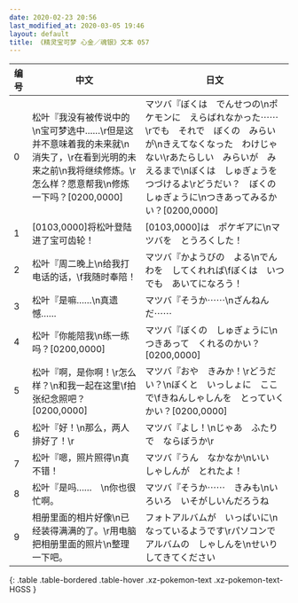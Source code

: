 ```yaml
---
date: 2020-02-23 20:56
last_modified_at: 2020-03-05 19:46
layout: default
title: 《精灵宝可梦 心金／魂银》文本 057
---
```

| 编号 | 中文 | 日文 |
| ---- | ---- | ---- |
| 0 | 松叶『我没有被传说中的\n宝可梦选中……\r但是这并不意味着我的未来就\n消失了，\r在看到光明的未来之前\n我将继续修炼。\r怎么样？愿意帮我\n修炼一下吗？[0200,0000] | マツバ『ぼくは　でんせつの\nポケモンに　えらばれなかった⋯⋯\rでも　それで　ぼくの　みらいが\nきえてなくなった　わけじゃない\rあたらしい　みらいが　みえるまで\nぼくは　しゅぎょうを　つづけるよ\rどうだい？　ぼくの　しゅぎょうに\nつきあってみるかい？[0200,0000] |
| 1 | [0103,0000]将松叶登陆进了宝可齿轮！ | [0103,0000]は　ポケギアに\nマツバを　とうろくした！ |
| 2 | 松叶『周二晚上\n给我打电话的话，\f我随时奉陪！ | マツバ『かようびの　よる\nでんわを　してくれれば\fぼくは　いつでも　あいてになろう！ |
| 3 | 松叶『是嘛……\n真遗憾…… | マツバ『そうか⋯⋯\nざんねんだ⋯⋯ |
| 4 | 松叶『你能陪我\n练一练吗？[0200,0000] | マツバ『ぼくの　しゅぎょうに\nつきあって　くれるのかい？[0200,0000] |
| 5 | 松叶『啊，是你啊！\r怎么样？\n和我一起在这里\f拍张纪念照吧？[0200,0000] | マツバ『おや　きみか！\rどうだい？\nぼくと　いっしょに　ここで\fきねんしゃしんを　とっていくかい？[0200,0000] |
| 6 | 松叶『好！\n那么，两人排好了！\r | マツバ『よし！\nじゃあ　ふたりで　ならぼうか\r |
| 7 | 松叶『嗯，照片照得\n真不错！ | マツバ『うん　なかなか\nいい　しゃしんが　とれたよ！ |
| 8 | 松叶『是吗……　\n你也很忙啊。 | マツバ『そうか⋯⋯　きみも\nいろいろ　いそがしいんだろうね |
| 9 | 相册里面的相片好像\n已经装得满满的了。\r用电脑把相册里面的照片\n整理一下吧。 | フォトアルバムが　いっぱいに\nなっているようです\rパソコンで　アルバムの　しゃしんを\nせいり　してきてください |
{: .table .table-bordered .table-hover .xz-pokemon-text .xz-pokemon-text-HGSS }